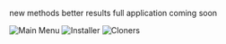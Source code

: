 new methods better results full application coming soon 

![Main Menu](https://github.com/user-attachments/assets/16b393d6-5eae-42e5-b523-a8608533a5fd)
![Installer](https://github.com/user-attachments/assets/655b5785-3cc5-4e80-91d2-acc1de628ed4)
![Cloners](https://github.com/user-attachments/assets/713f220b-93e3-46e1-9a2c-d2c0c4bb6d3f)



